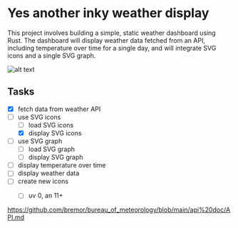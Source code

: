 # Yes another inky weather display

This project involves building a simple, static weather dashboard using Rust. The dashboard will display weather data fetched from an API, including temperature over time for a single day, and will integrate SVG icons and a single SVG graph.


![alt text](image.png)

## Tasks
- [x] fetch data from weather API
- [ ] use SVG icons
  - [ ] load SVG icons
  - [x] display SVG icons
- [ ] use SVG graph
  - [ ] load SVG graph
  - [ ] display SVG graph
- [ ] display temperature over time
- [ ] display weather data
- [ ] create new icons
  - [ ] uv 0, an 11+



https://github.com/bremor/bureau_of_meteorology/blob/main/api%20doc/API.md